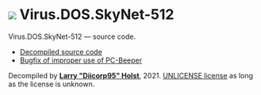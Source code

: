 # [![](https://win98icons.alexmeub.com/icons/png/executable-0.png)](#) Virus.DOS.SkyNet-512
Virus.DOS.SkyNet-512 — source code.

* [Decompiled source code](https://github.com/Diicorp95/skynet-512-virus/blob/main/skynet.asm)
* [Bugfix of improper use of PC-Beeper](https://github.com/Diicorp95/skynet-512-virus/blob/main/skynet_fix.asm)

Decompiled by [**Larry "Diicorp95" Holst**](https://github.com/Diicorp95#feedback), 2021. [UNLICENSE license](https://unlicense.org) as long as the license is unknown.
